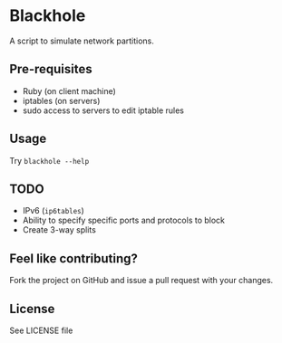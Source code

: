 Blackhole
=========

A script to simulate network partitions.

Pre-requisites
--------------

* Ruby (on client machine)
* iptables (on servers)
* sudo access to servers to edit iptable rules

Usage
-----

Try `blackhole --help`

TODO
----

* IPv6 (`ip6tables`)
* Ability to specify specific ports and protocols to block
* Create 3-way splits

Feel like contributing?
-----------------------

Fork the project on GitHub and issue a pull request with your changes.

License
-------

See LICENSE file
